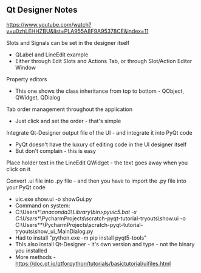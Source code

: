 Qt Designer Notes
----------------

https://www.youtube.com/watch?v=u0zhLEHHZBU&list=PLA955A8F9A95378CE&index=11  
  
Slots and Signals can be set in the designer itself  
- QLabel and LineEdit example  
- Either through Edit Slots and Actions Tab, or through Slot/Action Editor Window  
  
  
Property editors  
- This one shows the class inheritance from top to bottom - QObject, QWidget, QDialog
  
  
Tab order management throughout the application   
- Just click and set the order - that's simple  
  
  
Integrate Qt-Designer output file of the UI - and integrate it into PyQt code  
- PyQt doesn't have the luxury of editing code in the UI designer itself  
- But don't complain - this is easy  

Place holder text in the LineEdit QWidget - the text goes away when you click on it

  
Convert .ui file into .py file - and then you have to import the .py file into your PyQt code  
- uic.exe show.ui -o showGui.py  
- Command on system:  
- C:\Users\**\anaconda3\Library\bin>pyuic5.bat -x C:\Users\**\PycharmProjects\scratch-pyqt-tutorial-tryouts\show.ui -o C:\Users\**\PycharmProjects\scratch-pyqt-tutorial-tryouts\show_ui_MainDialog.py    
- Had to install "python.exe -m pip install pyqt5-tools"  
- This also install Qt-Designer - it's own version and type - not the binary you installed  
- More methods - https://doc.qt.io/qtforpython/tutorials/basictutorial/uifiles.html  


